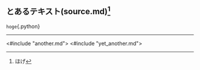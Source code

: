 ## とあるテキスト(source.md)[^16]

`hoge`{.python}

---

<#include "another.md">
<#include "yet_another.md">

[^16]: ほげ

<!-- `````table
---
alignment: L
caption: "hello.c"
header: true
markdown: true
table-width: 1.0
# width:
---
hello.c
"~~~{.c}
#include <stdio.h>

void main(void){
  printf("Hello, World\n");
}
~~~
"
````` -->

